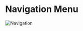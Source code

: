 # Navigation Menu
![Navigation](https://user-images.githubusercontent.com/78149480/139920117-2cb13602-28e6-4038-bd21-dfabdf64dc78.png)
